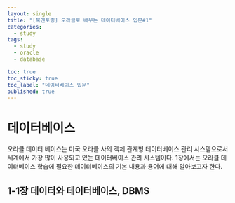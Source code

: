 ```yaml
---
layout: single
title: "[북멘토링] 오라클로 배우는 데이터베이스 입문#1"
categories:
  - study
tags:
  - study
  - oracle
  - database

toc: true
toc_sticky: true
toc_label: "데이터베이스 입문"
published: true
---
```


# 데이터베이스

오라클 데이터 베이스는 미국 오라클 사의 객체 관계형 데이터베이스 관리 시스템으로서 세계에서 가장 많이 사용되고 있는 데이터베이스 관리 시스템이다.
1장에서는 오라클 데이터베이스 학습에 필요한 데이터베이스의 기본 내용과 용어에 대해 알아보고자 한다.<br>

## 1-1장 데이터와 데이터베이스, DBMS
